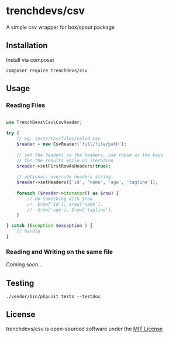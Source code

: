 # trenchdevs/csv

A simple csv wrapper for box/spout package

## Installation 

Install via composer 

`composer require trenchdevs/csv`

## Usage

### Reading Files 

```php

use TrenchDevs\Csv\CsvReader;

try {
    // eg. tests/testfiles/valid.csv
    $reader = new CsvReader('full/file/path');
    
    // set the headers as the headers, use these as the keys 
    // for the results while on iteration  
    $reader->setFirstRowAsHeaders(true);
    
    // optional: override headers string
    $reader->setHeaders(['id', 'name', 'age', 'tagline']);
    
    foreach ($reader->iterator() as $row) {
        // do something with $row
        //  $row['id'], $row['name'], 
        //  $row['age'], $row['tagline'],      
    }

} catch (Exception $exception ) {
    // handle
}

```

### Reading and Writing on the same file 

Coming soon... 

## Testing 

`./vendor/bin/phpunit tests --testdox`

## License 

trenchdevs/csv is open-sourced software under the [MIT License](https://github.com/trenchdevs/csv/blob/master/LICENSE) 
